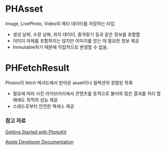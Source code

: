 # PHAsset

Image, LivePhoto, Video의 메타 데이터를 저장하는 타입

- 생성 날짜, 수정 날짜, 위치 데이터, 즐겨찾기 등과 같은 정보를 포함함
- 이미지 자체를 포함하지는 않지만 이미지를 얻는 데 필요한 정보 제공
- Immutable하기 때문에 직접적으로 변경할 수 없음.

# PHFetchResult

Photos의 fetch 메서드에서 받아온 asset이나 컬렉션의 정렬된 목록

- 필요에 따라 사진 라이브러리에서 콘텐츠를 동적으로 불러와 많은 결과를 처리 할 때에도 최적의 성능 제공
- 스레드로부터 안전한 엑세스 제공

### 참고 자료

[Getting Started with PhotoKit](https://www.raywenderlich.com/11764166-getting-started-with-photokit)

[Apple Developer Documentation](https://developer.apple.com/documentation/photokit/phfetchresult)